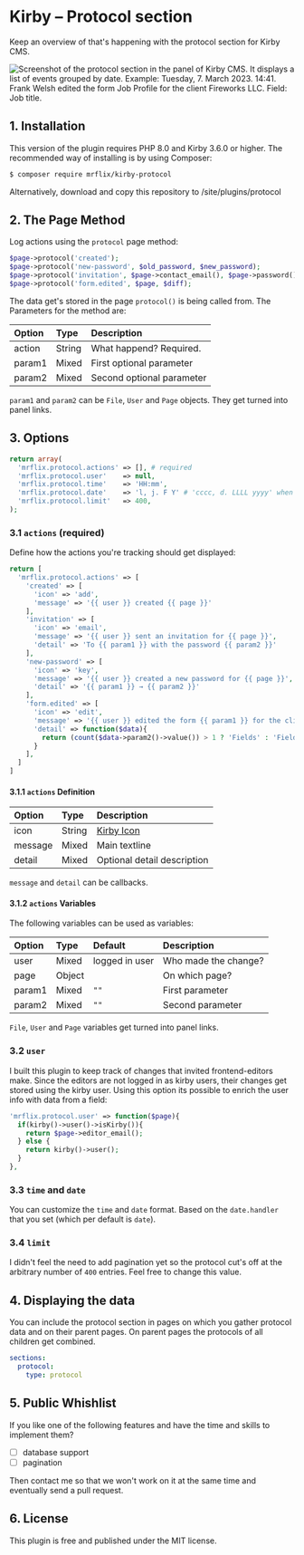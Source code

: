 # Kirby – Protocol section

Keep an overview of that's happening with the protocol section for Kirby CMS.

![Screenshot of the protocol section in the panel of Kirby CMS. It displays a list of events grouped by date. Example: Tuesday, 7. March 2023. 14:41. Frank Welsh edited the form Job Profile for the client Fireworks LLC. Field: Job title.](https://user-images.githubusercontent.com/60777/223561097-d8ef69b3-1d7a-4b0f-a4e5-dc792d151e33.png)

## 1. Installation

This version of the plugin requires PHP 8.0 and Kirby 3.6.0 or higher. The recommended way of installing is by using Composer:

```bash
$ composer require mrflix/kirby-protocol
```

Alternatively, download and copy this repository to /site/plugins/protocol

## 2. The Page Method

Log actions using the `protocol` page method:

```php
$page->protocol('created');
$page->protocol('new-password', $old_password, $new_password);
$page->protocol('invitation', $page->contact_email(), $page->password());
$page->protocol('form.edited', $page, $diff);
```

The data get's stored in the page `protocol()` is being called from. The Parameters for the method are:

| Option | Type   | Description               |
|:-------|:-------|:--------------------------|
| action | String | What happend? Required.   |
| param1 | Mixed  | First optional parameter  |
| param2 | Mixed  | Second optional parameter |

`param1` and `param2` can be `File`, `User` and `Page` objects. They get turned into panel links.


## 3. Options

```php
return array(
  'mrflix.protocol.actions' => [], # required
  'mrflix.protocol.user'    => null,
  'mrflix.protocol.time'    => 'HH:mm',
  'mrflix.protocol.date'    => 'l, j. F Y' # 'cccc, d. LLLL yyyy' when 'date.format' is 'intl'
  'mrflix.protocol.limit'   => 400,
);
```


### 3.1 `actions` (required)

Define how the actions you're tracking should get displayed:

```php
return [
  'mrflix.protocol.actions' => [
    'created' => [
      'icon' => 'add',
      'message' => '{{ user }} created {{ page }}'
    ],
    'invitation' => [
      'icon' => 'email',
      'message' => '{{ user }} sent an invitation for {{ page }}',
      'detail' => 'To {{ param1 }} with the password {{ param2 }}'
    ],
    'new-password' => [
      'icon' => 'key',
      'message' => '{{ user }} created a new password for {{ page }}',
      'detail' => '{{ param1 }} → {{ param2 }}'
    ],
    'form.edited' => [
      'icon' => 'edit',
      'message' => '{{ user }} edited the form {{ param1 }} for the client {{ page }}',
      'detail' => function($data){
        return (count($data->param2()->value()) > 1 ? 'Fields' : 'Field') .': '. implode(', ', $data->param2()->value());
      }
    ],
  ]
]
```

#### 3.1.1 `actions` Definition

| Option  | Type   | Description                                                   |
|:--------|:-------|:--------------------------------------------------------------|
| icon    | String | [Kirby Icon](https://getkirby.com/docs/reference/panel/icons) |
| message | Mixed  | Main textline                                                 |
| detail  | Mixed  | Optional detail description                                   |

`message` and `detail` can be callbacks.

#### 3.1.2 `actions` Variables

The following variables can be used as variables:

| Option | Type   | Default        | Description          |
|:-------|:-------|:---------------|:---------------------|
| user   | Mixed  | logged in user | Who made the change? |
| page   | Object |                | On which page?       |
| param1 | Mixed  | `""`           | First parameter      |
| param2 | Mixed  | `""`           | Second parameter     |

`File`, `User` and `Page` variables get turned into panel links.


### 3.2 `user`

I built this plugin to keep track of changes that invited frontend-editors make. Since the editors are not logged in as kirby users, their changes get stored using the kirby user. Using this option its possible to enrich the user info with data from a field:

```php
'mrflix.protocol.user' => function($page){
  if(kirby()->user()->isKirby()){
    return $page->editor_email();
  } else {
    return kirby()->user();
  }
},
```

### 3.3 `time` and `date`

You can customize the `time` and `date` format. Based on the `date.handler` that you set (which per default is `date`).


### 3.4 `limit`

I didn't feel the need to add pagination yet so the protocol cut's off at the arbitrary number of `400` entries. Feel free to change this value.


## 4. Displaying the data

You can include the protocol section in pages on which you gather protocol data and on their parent pages.
On parent pages the protocols of all children get combined.

```yaml
sections:
  protocol:
    type: protocol
```

## 5. Public Whishlist

If you like one of the following features and have the time and skills to implement them?

- [ ] database support
- [ ] pagination

Then contact me so that we won't work on it at the same time and eventually send a pull request.

## 6. License

This plugin is free and published under the MIT license.
